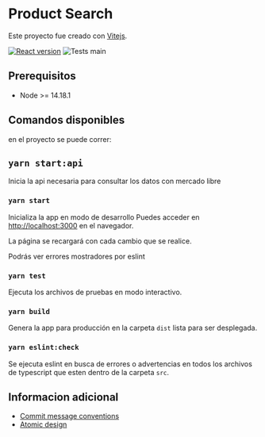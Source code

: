 # Product Search

Este proyecto fue creado con [Vitejs](https://vitejs.dev/guide/).

[![React version](https://img.shields.io/badge/react%20version-18.1.0-blue)]()
![Tests main](https://github.com/njacob1001/product-search/actions/workflows/main.yml/badge.svg)

## Prerequisitos

- Node >= 14.18.1

## Comandos disponibles

en el proyecto se puede correr:

## `yarn start:api`

Inicia la api necesaria para consultar los datos con mercado libre

### `yarn start`

Inicializa la app en modo de desarrollo
Puedes acceder en [http://localhost:3000](http://localhost:3000) en el navegador.

La página se recargará con cada cambio que se realice.

Podrás ver errores mostradores por eslint

### `yarn test`

Ejecuta los archivos de pruebas en modo interactivo.

### `yarn build`

Genera la app para producción en la carpeta `dist` lista para ser desplegada.

### `yarn eslint:check`

Se ejecuta eslint en busca de errores o advertencias en todos los archivos de typescript que esten dentro de la carpeta `src`.

## Informacion adicional

- [Commit message conventions](https://github.com/angular/angular/blob/main/CONTRIBUTING.md#commit)
- [Atomic design](https://bradfrost.com/blog/post/atomic-web-design/)
